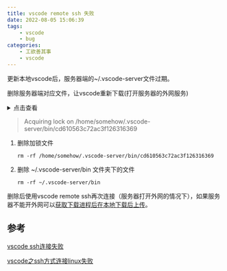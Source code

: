 ```yaml
---
title: vscode remote ssh 失败
date: 2022-08-05 15:06:39
tags:
    - vscode
    - bug
categories:
    - 工欲善其事
    - vscode
---
```




更新本地vscode后，服务器端的~/.vscode-server文件过期。

删除服务器端对应文件，让vscode重新下载(打开服务器的外网服务)

<details> 
    <summary>
        点击查看
    </summary> 
    <pre><code> 
[08:48:13.513] Server installation process already in progress - waiting and retrying
[08:48:14.517] Running script with connection command: ssh -T -D 58042 "192.168.31.235" bash
[08:48:14.518] Terminal shell path: C:\Windows\System32\cmd.exe
[08:48:14.900] > ]0;C:\Windows\System32\cmd.exe
[08:48:14.900] Got some output, clearing connection timeout
[08:48:14.933] "install" terminal command done
[08:48:14.933] Install terminal quit with output: 
[08:48:15.404] > 741b6048ee5c: running
[08:48:15.469] > Acquiring lock on /home/somehow/.vscode-server/bin/cd610563c72ac3f126316369server/bin/c3f126316369cd610563c75b
> 1b1725e0679adfb3/vscode-remote-lock.zhangyasheng.c3f126316369cd610563c75b1b1725e
> 0679adfb3
[08:48:15.478] > Installation already in progress...
> If you continue to see this message, you can try toggling the remote.SSH.useFloc
> k setting
> 741b6048ee5c: start
> exitCode==24==
> listeningOn====
> osReleaseId==ubuntu==
> arch==x86_64==
> tmpDir==/run/user/1017==
> platform==linux==
> unpackResult====
> didLocalDownload==0==
> downloadTime====
> installTime====
> extInstallTime====
> serverStartTime====
> 741b6048ee5c: end
    </code></pre> 
</details>

> Acquiring lock on /home/somehow/.vscode-server/bin/cd610563c72ac3f126316369

1. 删除加锁文件

   ~~~shell
   rm -rf /home/somehow/.vscode-server/bin/cd610563c72ac3f126316369
   ~~~

2. 删除 ~/.vscode-server/bin 文件夹下的文件

   ~~~shell
   rm -rf ~/.vscode-server/bin
   ~~~

删除后使用vscode remote ssh再次连接（服务器打开外网的情况下），如果服务器不能开外网可以[获取下载进程后在本地下载后上传](https://blog.csdn.net/qq_39257301/article/details/123083183?utm_medium=distribute.pc_relevant.none-task-blog-2~default~baidujs_baidulandingword~default-0-123083183-blog-119443079.pc_relevant_multi_platform_whitelistv3&spm=1001.2101.3001.4242.1&utm_relevant_index=3)。



## 参考

[vscode ssh连接失败](https://blog.csdn.net/myWorld001/article/details/119443079)

[vscode之ssh方式连接linux失败](https://blog.csdn.net/qq_39257301/article/details/123083183?utm_medium=distribute.pc_relevant.none-task-blog-2~default~baidujs_baidulandingword~default-0-123083183-blog-119443079.pc_relevant_multi_platform_whitelistv3&spm=1001.2101.3001.4242.1&utm_relevant_index=3)